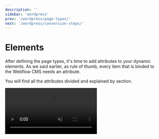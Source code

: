 ```yaml
---
description: ''
sidebar: 'wordpress'
prev: '/wordpress/page-types/'
next: '/wordpress/conversion-steps/'
---
```


# Elements

After defining the page types, it's time to add attributes to your dynamic elements. As we said earlier, as rule of thumb, every item that is binded to the Webflow CMS needs an attribute.

You will find all the attributes divided and explained by section.

<video autoplay="" muted="" playsinline="true" loop="">
 <source src="/assets/video/custom-attribute.webm">
</video>